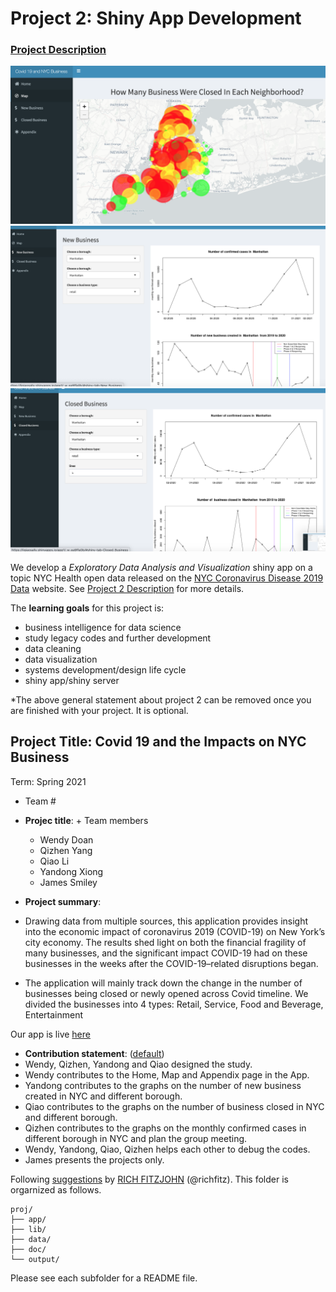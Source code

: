 # Project 2: Shiny App Development

### [Project Description](doc/project2_desc.md)

![screenshot](doc/figs/Shiny1.png)
![screenshot](doc/figs/Shiny2.png)
![screenshot](doc/figs/Shiny3.png)


We develop a *Exploratory Data Analysis and Visualization* shiny app on a topic NYC Health open data released on the [NYC Coronavirus Disease 2019 Data](https://github.com/nychealth/coronavirus-data) website. See [Project 2 Description](doc/project2_desc.md) for more details.  

The **learning goals** for this project is:

- business intelligence for data science
- study legacy codes and further development
- data cleaning
- data visualization
- systems development/design life cycle
- shiny app/shiny server

*The above general statement about project 2 can be removed once you are finished with your project. It is optional.

## Project Title: Covid 19 and the Impacts on NYC Business
Term: Spring 2021

+ Team #
+ **Projec title**: + Team members
	+ Wendy Doan
	+ Qizhen Yang
	+ Qiao Li
	+ Yandong Xiong
	+ James Smiley

+ **Project summary**: 
+ Drawing data from multiple sources, this application provides insight into the economic impact of coronavirus 2019 (COVID-19) on New York’s city economy. The results shed light on both the financial fragility of many businesses, and the significant impact COVID-19 had on these businesses in the weeks after the COVID-19–related disruptions began.
+ The application will mainly track down the change in the number of businesses being closed or newly opened across Covid timeline. We divided the businesses into 4 types: Retail, Service, Food and Beverage, Entertainment

Our app is live [here](https://liqiaosally.shinyapps.io/app1/)

+ **Contribution statement**: ([default](doc/a_note_on_contributions.md)) 
+ Wendy, Qizhen, Yandong and Qiao designed the study. 
+ Wendy contributes to the Home, Map and Appendix page in the App. 
+ Yandong contributes to the graphs on the number of new business created in NYC and different borough. 
+ Qiao contributes to the graphs on the number of business closed in NYC and different borough. 
+ Qizhen contributes to the graphs on the monthly confirmed cases in different borough in NYC and plan the group meeting.
+ Wendy, Yandong, Qiao, Qizhen helps each other to debug the codes.
+ James presents the projects only. 

Following [suggestions](http://nicercode.github.io/blog/2013-04-05-projects/) by [RICH FITZJOHN](http://nicercode.github.io/about/#Team) (@richfitz). This folder is orgarnized as follows.

```
proj/
├── app/
├── lib/
├── data/
├── doc/
└── output/
```

Please see each subfolder for a README file.

